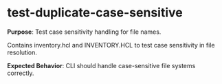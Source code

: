 # test-duplicate-case-sensitive

**Purpose**: Test case sensitivity handling for file names.

Contains inventory.hcl and INVENTORY.HCL to test case sensitivity in file resolution.

**Expected Behavior**: CLI should handle case-sensitive file systems correctly.
